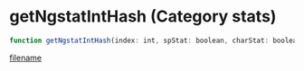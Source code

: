 # getNgstatIntHash (Category stats)

```js
function getNgstatIntHash(index: int, spStat: boolean, charStat: boolean, character: int, section: string): number
```

[filename](getNgstatIntHash_m.md ':include')